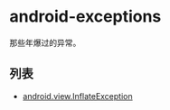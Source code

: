 # android-exceptions

那些年爆过的异常。

## 列表

* [android.view.InflateException](./exceptions/android.view.InflateException.md)
